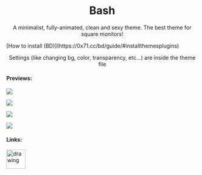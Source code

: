 <h1 align=center> Bash </h1>

<p align=center>A minimalist, fully-animated, clean and sexy theme. The best theme for square monitors!</p>
[How to install (BD)](https://0x71.cc/bd/guide/#installthemesplugins)

<p align=center>Settings (like changing bg, color, transparency, etc...) are inside the theme file</p>

#### Previews:

![](https://cdn.discordapp.com/attachments/539180316447997974/661625922994044938/1.png)

![](https://cdn.discordapp.com/attachments/539180316447997974/661625934239105115/2.png)

![](https://cdn.discordapp.com/attachments/539180316447997974/661625919785664532/3.png)

![](https://cdn.discordapp.com/attachments/539180316447997974/661625903259844618/4.png)


#### Links:

[<img src="https://i.redd.it/cpk12az6mo141.png" alt="drawing" width="50"/>](https://discord.gg/jGmSTkk)
